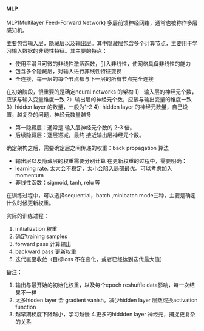 #### MLP

MLP(Multilayer Feed-Forward Network) 多层前馈神经网络，通常也被称作多层感知机。

主要包含输入层，隐藏层以及输出层。其中隐藏层包含多个计算节点，主要用于学习输入数据的非线性特征。其主要的特点：

- 使用平滑且可微的非线性激活函数，引入非线性，使网络具备非线性的能力
- 包含多个隐藏层，对输入进行非线性特征变换
- 全连接，每一层的每个节点都与下一层的所有节点完全连接

在初始阶段，很重要的是确定neural networks 的架构
1） 输入层的神经元个数，应该与输入变量维度一致
2）输出层的神经元个数，应该与输出变量的维度一致
3）hidden layer 的数量，一般为1-2
4）hidden layer 的神经元数量，自己设置，越复杂的问题，神经元数量越多
   - 第一隐藏层：通常是 输入层神经元个数的 2-3 倍。
   - 后续隐藏层：逐层递减，最终 接近输出层神经元个数。

确定架构之后，需要确定层之间传递的权重：back propagation 算法
- 输出层以及隐藏层的权重需要分别计算
在更新权重的过程中，需要明确：
- learning rate. 太大会不稳定，太小会陷入局部最优。可以考虑加入momentum
- 非线性函数：sigmoid, tanh, relu 等

在训练过程中，可以选择sequential，batch ,minibatch mode三种，主要是确定什么时候更新权重。

实际的训练过程：
1. initialization 权重
2. 确定training samples
3. forward pass 计算输出
4. backward pass 更新权重
5. 迭代直至收敛（目标loss 不在变化，或者已经达到迭代最大值）

备注：
1. 输出与最开始的初始化权重，以及每个epoch reshuffle data影响，每一次结果不一样
2. 太多hidden layer 会 gradient vanish。减少hidden layer 层数或换activation function
3. 越早期梯度下降越小，学习越慢
4.更多的hiddden layer 神经元，捕捉更复杂的关系
